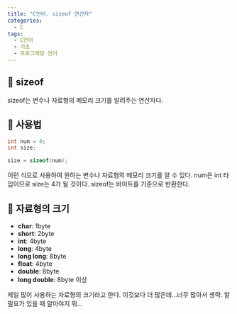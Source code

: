 ```yaml
---
title: "C언어. sizeof 연산자"
categories:
  - C
tags:
  - C언어
  - 기초
  - 프로그래밍 언어
---
```


## 🌟 sizeof

sizeof는 변수나 자료형의 메모리 크기를 알려주는 연산자다. 

## 🌟 사용법

```c
int num = 0;
int size;

size = sizeof(num);
```

이런 식으로 사용하여 원하는 변수나 자료형의 메모리 크기를 알 수 있다. num은 int 타입이므로 size는 4가 될 것이다. sizeof는 바이트를 기준으로 반환한다.

## 🌟 자료형의 크기

- **char**: 1byte
- **short**: 2byte
- **int**: 4byte
- **long**: 4byte
- **long long**: 8byte
- **float**: 4byte
- **double**: 8byte
- **long double**: 8byte 이상

제일 많이 사용하는 자료형의 크기라고 한다. 이것보다 더 많은데...너무 많아서 생략. 알 필요가 있을 때 알아야지 뭐...